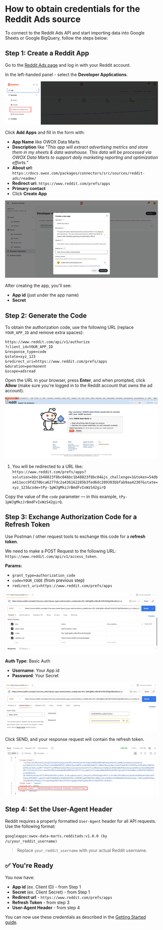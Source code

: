 # How to obtain credentials for the Reddit Ads source

To connect to the Reddit Ads API and start importing data into Google Sheets or Google BigQuery, follow the steps below:

## Step 1: Create a Reddit App

Go to the [Reddit Ads page](https://ads.reddit.com/) and log in with your Reddit account.

In the left-handed panel - select the **<c> Developer Applications**.

![Reddit creating app](res/redditcreds1.png)

Click **Add Apps** and fill in the form with:

- **App Name** like OWOX Data Marts
- **Description** like      _"This app will extract advertising metrics and store them in my sheets & data warehouse. This data will be processed via OWOX Data Marts to support daily marketing reporting and optimization efforts."_
- **About url**: `https://docs.owox.com/packages/connectors/src/sources/reddit-ads/readme/`
- **Redirect uri**: `https://www.reddit.com/prefs/apps`
- **Primary contact**
- Click **Create App**

![Reddit app name](res/redditcreds2.png)

After creating the app, you'll see:

- **App id** (just under the app name)
- **Secret**

## Step 2: Generate the Code

To obtain the authorization code, use the following URL (replace `YOUR_APP_ID` and remove extra spaces):

```text # Reddit Authorization URL
https://www.reddit.com/api/v1/authorize
?client_id=YOUR_APP_ID
&response_type=code
&state=xyz_123
&redirect_uri=https://www.reddit.com/prefs/apps
&duration=permanent
&scope=adsread
```

Open the URL in your browser, press **Enter**, and when prompted, click **Allow** (make sure you're logged in to the Reddit account that owns the ad account).

![Reddit app request](res/redditcreds3.png)

1. You will be redirected to a URL like:
`https://www.reddit.com/prefs/apps?solution=bbc1b48823f8bc04bbc1b48823f8bc04&js_challenge=1&token=54dba411ecc9fd270bca6277dc2a436162285b3fed6dc209303bbfab9aa42307&state=xyz_123&code=tPy-1pWJgMkzJrBmdFvIxWzS42girQ`  

Copy the value of the `code` parameter — in this example, `tPy-1pWJgMkzJrBmdFvIxWzS42girQ`.  

## Step 3: Exchange Authorization Code for a Refresh Token

Use Postman / other request tools to exchange this code for a **refresh token**.

We need to make a POST Request to the following URL: `https://www.reddit.com/api/v1/access_token`.

**Params:**

- `grant_type=authorization_code`
- `code=YOUR_CODE` (from previous step)
- `redirect_uri=https://www.reddit.com/prefs/apps`

![Reddit ads query params](res/redditcreds4.png)

**Auth Type**: Basic Auth  

- **Username**: Your App id  
- **Password**: Your Secret

![Reddit ads auth params](res/redditcreds5.png)

Click SEND, and your response request will contain the refresh token.

![Reddit ads auth params](res/redditcreds6.png)

## Step 4: Set the User-Agent Header

Reddit requires a properly formatted `User-Agent` header for all API requests. Use the following format:

`googleapps:owox-data-marts.redditads:v1.0.0 (by /u/your_reddit_username)`

> Replace `your_reddit_username` with your actual Reddit username.

## ✅ You're Ready

You now have:

- **App id** (ex. Client ID) - from Step 1
- **Secret** (ex. Client Secret) - from Step 1
- **Redirect url** - `https://www.reddit.com/prefs/apps`
- **Refresh Token** - from step 3
- **User-Agent Header** - from step 4

You can now use these credentials as described in the [Getting Started guide](GETTING_STARTED.md).
